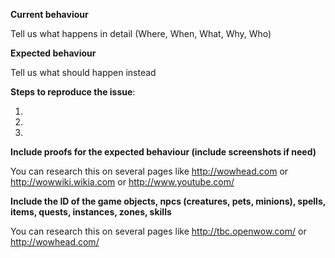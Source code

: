 [//]: # (IMPORTANT: Only report one bug per issue/thread.)
[//]: # (IMPORTANT: Make sure the bug is not already reported. If it is you are however very welcome to add a "for me too" comment to the existing issue.)

**Current behaviour**

Tell us what happens in detail (Where, When, What, Why, Who)

**Expected behaviour**

Tell us what should happen instead

**Steps to reproduce the issue**:

1. 
2. 
3. 

**Include proofs for the expected behaviour (include screenshots if need)**

You can research this on several pages like http://wowhead.com or http://wowwiki.wikia.com or http://www.youtube.com/

**Include the ID of the game objects, npcs (creatures, pets, minions), spells, items, quests, instances, zones, skills**

You can research this on several pages like http://tbc.openwow.com/ or http://wowhead.com/
